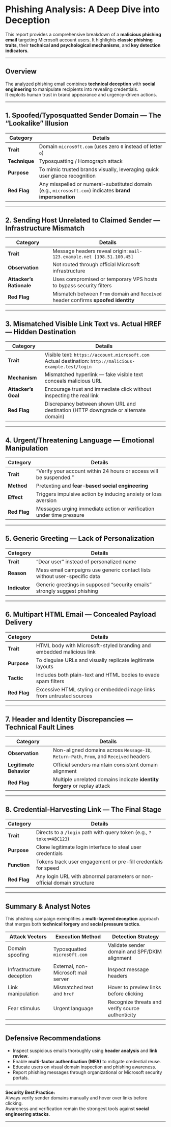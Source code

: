 # Phishing Analysis: A Deep Dive into Deception

This report provides a comprehensive breakdown of a **malicious phishing email** targeting Microsoft account users. It highlights **classic phishing traits**, their **technical and psychological mechanisms**, and **key detection indicators**.

---

## Overview

The analyzed phishing email combines **technical deception** with **social engineering** to manipulate recipients into revealing credentials.  
It exploits human trust in brand appearance and urgency-driven actions.

---

## 1. Spoofed/Typosquatted Sender Domain — The “Lookalike” Illusion

| Category | Details |
|-----------|----------|
| **Trait** | Domain `micros0ft.com` (uses zero `0` instead of letter `o`) |
| **Technique** | Typosquatting / Homograph attack |
| **Purpose** | To mimic trusted brands visually, leveraging quick user glance recognition |
| **Red Flag** | Any misspelled or numeral-substituted domain (e.g., `micrososft.com`) indicates **brand impersonation** |

---

## 2. Sending Host Unrelated to Claimed Sender — Infrastructure Mismatch

| Category | Details |
|-----------|----------|
| **Trait** | Message headers reveal origin: `mail-123.example.net [198.51.100.45]` |
| **Observation** | Not routed through official Microsoft infrastructure |
| **Attacker’s Rationale** | Uses compromised or temporary VPS hosts to bypass security filters |
| **Red Flag** | Mismatch between `From` domain and `Received` header confirms **spoofed identity** |

---

## 3. Mismatched Visible Link Text vs. Actual HREF — Hidden Destination

| Category | Details |
|-----------|----------|
| **Trait** | Visible text: `https://account.microsoft.com`<br>Actual destination: `http://malicious-example.test/login` |
| **Mechanism** | Mismatched hyperlink — fake visible text conceals malicious URL |
| **Attacker’s Goal** | Encourage trust and immediate click without inspecting the real link |
| **Red Flag** | Discrepancy between shown URL and destination (HTTP downgrade or alternate domain) |

---

## 4. Urgent/Threatening Language — Emotional Manipulation

| Category | Details |
|-----------|----------|
| **Trait** | “Verify your account within 24 hours or access will be suspended.” |
| **Method** | Pretexting and **fear-based social engineering** |
| **Effect** | Triggers impulsive action by inducing anxiety or loss aversion |
| **Red Flag** | Messages urging immediate action or verification under time pressure |

---

## 5. Generic Greeting — Lack of Personalization

| Category | Details |
|-----------|----------|
| **Trait** | “Dear user” instead of personalized name |
| **Reason** | Mass email campaigns use generic contact lists without user-specific data |
| **Indicator** | Generic greetings in supposed “security emails” strongly suggest phishing |

---

## 6. Multipart HTML Email — Concealed Payload Delivery

| Category | Details |
|-----------|----------|
| **Trait** | HTML body with Microsoft-styled branding and embedded malicious link |
| **Purpose** | To disguise URLs and visually replicate legitimate layouts |
| **Tactic** | Includes both plain-text and HTML bodies to evade spam filters |
| **Red Flag** | Excessive HTML styling or embedded image links from untrusted sources |

---

## 7. Header and Identity Discrepancies — Technical Fault Lines

| Category | Details |
|-----------|----------|
| **Observation** | Non-aligned domains across `Message-ID`, `Return-Path`, `From`, and `Received` headers |
| **Legitimate Behavior** | Official senders maintain consistent domain alignment |
| **Red Flag** | Multiple unrelated domains indicate **identity forgery** or replay attack |

---

## 8. Credential-Harvesting Link — The Final Stage

| Category | Details |
|-----------|----------|
| **Trait** | Directs to a `/login` path with query token (e.g., `?token=ABC123`) |
| **Purpose** | Clone legitimate login interface to steal user credentials |
| **Function** | Tokens track user engagement or pre-fill credentials for speed |
| **Red Flag** | Any login URL with abnormal parameters or non-official domain structure |

---

## Summary & Analyst Notes

This phishing campaign exemplifies a **multi-layered deception** approach that merges both **technical forgery** and **social pressure tactics**.

| Attack Vectors | Execution Method | Detection Strategy |
|----------------|------------------|--------------------|
| Domain spoofing | Typosquatted `micros0ft.com` | Validate sender domain and SPF/DKIM alignment |
| Infrastructure deception | External, non-Microsoft mail server | Inspect message headers |
| Link manipulation | Mismatched text and `href` | Hover to preview links before clicking |
| Fear stimulus | Urgent language | Recognize threats and verify source authenticity |

---

## Defensive Recommendations

* Inspect suspicious emails thoroughly using **header analysis** and **link review**.
* Enable **multi-factor authentication (MFA)** to mitigate credential reuse.
* Educate users on visual domain inspection and phishing awareness.
* Report phishing messages through organizational or Microsoft security portals.

---

**Security Best Practice:**  
Always verify sender domains manually and hover over links before clicking.  
Awareness and verification remain the strongest tools against **social engineering attacks**.

---
